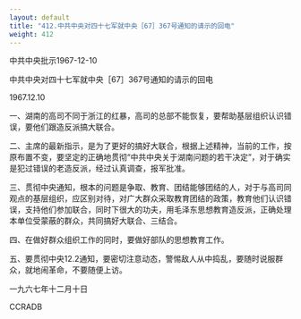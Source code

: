```yaml
---
layout: default
title: "412.中共中央对四十七军就中央［67］367号通知的请示的回电"
weight: 412
---
```


中共中央批示1967-12-10

中共中央对四十七军就中央［67］367号通知的请示的回电

1967.12.10

一、湖南的高司不同于浙江的红暴，高司的总部不能恢复，要帮助基层组织认识错误，要他们跟造反派搞大联合。

二、主席的最新指示，是为了更好的搞好大联合，根据上述精神，当前的工作，按原布置不变，要坚定的正确地贯彻“中共中央关于湖南问题的若干决定”，对于确实是犯过错误的老造反派，经过认真调查，报军批准。

三、贯彻中央通知，根本的问题是争取、教育、团结能够团结的人，对于与高司同观点的基层组织，应区别对待，对广大群众采取教育团结的政策，教育他们认识错误，支持他们参加联合，同时下很大的功夫，用毛泽东思想教育造反派，正确处理本单位受蒙蔽的群众，共同搞好大联合、三结合。

四、在做好群众组织工作的同时，要做好部队的思想教育工作。

五、要贯彻中央12.2通知，要密切注意动态，警惕敌人从中捣乱，要随时说服群众，就地闹革命，不要随便上访。

一九六七年十二月十日

CCRADB

